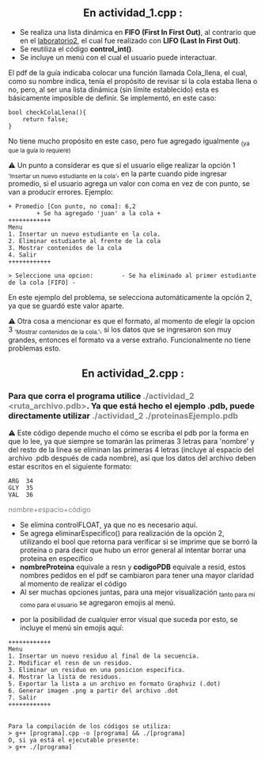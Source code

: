 <div align="center">
<h2>En actividad_1.cpp :</h2>
</div>

- Se realiza una lista dinámica en <strong>FIFO (First In First Out)</strong>, al contrario que en el [laboratorio2](https://github.com/Ciel-gtz/3430A224_2023430017/blob/laboratorio2/actividad_2.cpp), el cual fue realizado con <strong>LIFO (Last In First Out)</strong>.
- Se reutiliza el código <strong>control_int()</strong>.
- Se incluye un menú con el cual el usuario puede interactuar.

El pdf de la guía indicaba colocar una función llamada Cola_llena, el cual, como su nombre indica, tenía el propósito de revisar si la cola estaba llena o no, pero, al ser una lista dinámica (sin límite establecido) esta es básicamente imposible de definir. Se implementó, en este caso:
```
bool checkColaLlena(){
    return false;
}
```
No tiene mucho propósito en este caso, pero fue agregado igualmente <sub>(ya que la guía lo requiere)</sub>

⚠️ Un punto a considerar es que si el usuario elige realizar la opción 1 <sub>'Insertar un nuevo estudiante en la cola'</sub>, en la parte cuando pide ingresar promedio, si el usuario agrega un valor con coma en vez de con punto, se van a producir errores. Ejemplo: 
```
+ Promedio [Con punto, no coma]: 6,2
        + Se ha agregado 'juan' a la cola +
++++++++++++
Menu
1. Insertar un nuevo estudiante en la cola.
2. Eliminar estudiante al frente de la cola
3. Mostrar contenidos de la cola
4. Salir
++++++++++++

> Seleccione una opcion:        - Se ha eliminado al primer estudiante de la cola [FIFO] -
```
En este ejemplo del problema, se selecciona automáticamente la opción 2, ya que se guardó este valor aparte.

⚠️ Otra cosa a mencionar es que el formato, al momento de elegir la opcion 3 <sub>'Mostrar contenidos de la cola.'</sub>, si los datos que se ingresaron son muy grandes, entonces el formato va a verse extraño. Funcionalmente no tiene problemas esto.

<div align="center">
<h2>En actividad_2.cpp :</h2>
</div>

### Para que corra el programa utilice <span style="color: gray;">./actividad_2 <ruta_archivo.pdb></span>. Ya que está hecho el ejemplo .pdb, puede directamente utilizar <span style="color: gray;">./actividad_2 ./proteinasEjemplo.pdb</span>
⚠️ Este código depende mucho el cómo se escriba el pdb por la forma en que lo lee, ya que siempre se tomarán las primeras 3 letras para 'nombre' y del resto de la línea se eliminan las primeras 4 letras (incluye al espacio del archivo .pdb después de cada nombre), así que los datos del archivo deben estar escritos en el siguiente formato:
```
ARG  34
GLY  35
VAL  36
```
<span style="color: gray;">nombre+espacio+código</span>


- Se elimina controlFLOAT, ya que no es necesario aquí.
- Se agrega eliminarEspecifico() para realización de la opción 2, utilizando el bool que retorna para verificar si se imprime que se borró la proteína o para decir que hubo un error general al intentar borrar una proteína en específico
- <strong>nombreProteina</strong> equivale a resn y <strong>codigoPDB</strong> equivale a resid, estos nombres pedidos en el pdf se cambiaron para tener una mayor claridad al momento de realizar el código
- Al ser muchas opciones juntas, para una mejor visualización <sub>tanto para mí como para el usuario</sub> se agregaron emojis al menú.
+ por la posibilidad de cualquier error visual que suceda por esto, se incluye el menú sin emojis aquí:
```
++++++++++++
Menu
1. Insertar un nuevo residuo al final de la secuencia.
2. Modificar el resn de un residuo.
3. Eliminar un residuo en una posicion especifica.
4. Mostrar la lista de residuos.
5. Exportar la lista a un archivo en formato Graphviz (.dot)
6. Generar imagen .png a partir del archivo .dot
7. Salir
++++++++++++
```

<div>
<h2></h2>
</div>

```
Para la compilación de los códigos se utiliza: 
> g++ [programa].cpp -o [programa] && ./[programa]
O, si ya está el ejecutable presente:
> g++ ./[programa]
```
